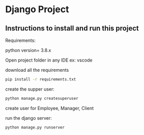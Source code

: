 # Django Project 

## Instructions to install and run this project

Requirements:

python version= 3.8.x

Open project folder in any IDE ex: vscode

download all the requirements 
```bash
pip install -r requirements.txt
```

create the supper user:
```bash
python manage.py createsuperuser
```
create user for Employee, Manager, Client


run the django server: 
```bash
python manage.py runserver
```

